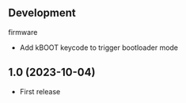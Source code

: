 Development
-----------

firmware
- Add kBOOT keycode to trigger bootloader mode


1.0 (2023-10-04)
----------------

- First release
